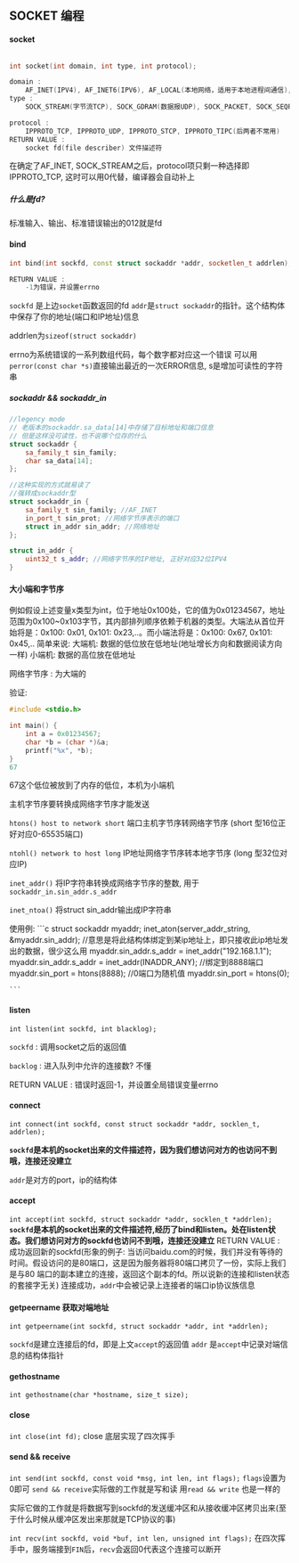 
## SOCKET 编程

#### socket 
```c++

int socket(int domain, int type, int protocol);

domain : 
    AF_INET(IPV4), AF_INET6(IPV6), AF_LOCAL(本地网络，适用于本地进程间通信), AF_ROUTE
type : 
    SOCK_STREAM(字节流TCP), SOCK_GDRAM(数据报UDP), SOCK_PACKET, SOCK_SEQPACKET(后两个不用记)

protocol : 
    IPPROTO_TCP, IPPROTO_UDP, IPPROTO_STCP, IPPROTO_TIPC(后两者不常用)
RETURN VALUE :
    socket fd(file describer) 文件描述符
```

在确定了AF_INET, SOCK_STREAM之后，protocol项只剩一种选择即IPPROTO_TCP, 这时可以用0代替，编译器会自动补上

##### 什么是fd? 
标准输入、输出、标准错误输出的012就是fd


#### bind 
```c++
int bind(int sockfd, const struct sockaddr *addr, socketlen_t addrlen);

RETURN VALUE :
    -1为错误，并设置errno
```
`sockfd` 是上边`socket`函数返回的fd
`addr`是`struct sockaddr`的指针。这个结构体中保存了你的地址(端口和IP地址)信息

addrlen为`sizeof(struct sockaddr)`

errno为系统错误的一系列数组代码，每个数字都对应这一个错误
可以用`perror(const char *s)`直接输出最近的一次ERROR信息, s是增加可读性的字符串

##### sockaddr && sockaddr_in
```c++
//legency mode
// 老版本的sockaddr.sa_data[14]中存储了目标地址和端口信息
// 但是这样没可读性，也不说哪个位存的什么
struct sockaddr {
    sa_family_t sin_family;
    char sa_data[14];
};

//这种实现的方式就易读了
//强转成sockaddr型
struct sockaddr_in {
    sa_family_t sin_family; //AF_INET
    in_port_t sin_prot; //网络字节序表示的端口
    struct in_addr sin_addr; //网络地址
};

struct in_addr {
    uint32_t s_addr; //网络字节序的IP地址, 正好对应32位IPV4
}
```
#### 大小端和字节序

例如假设上述变量x类型为int，位于地址0x100处，它的值为0x01234567，地址范围为0x100~0x103字节，其内部排列顺序依赖于机器的类型。大端法从首位开始将是：0x100: 0x01, 0x101: 0x23,..。而小端法将是：0x100: 0x67, 0x101: 0x45,..
简单来说:
    大端机: 数据的低位放在低地址(地址增长方向和数据阅读方向一样)
    小端机: 数据的高位放在低地址

网络字节序 : 为大端的 

验证:
```c
#include <stdio.h>

int main() {
    int a = 0x01234567;
    char *b = (char *)&a;
    printf("%x", *b);
}
67
```
67这个低位被放到了内存的低位，本机为小端机

主机字节序要转换成网络字节序才能发送 


`htons() host to network short` 端口主机字节序转网络字节序 (short 型16位正好对应0-65535端口)

`ntohl() network to host long` IP地址网络字节序转本地字节序 (long 型32位对应IP)

`inet_addr()` 将IP字符串转换成网络字节序的整数, 用于`sockaddr_in.sin_addr.s_addr`

`inet_ntoa()` 将struct sin_addr输出成IP字符串

使用例: 
    ```c
    struct sockaddr myaddr;
    inet_aton(server_addr_string, &myaddr.sin_addr);
    //意思是将此结构体绑定到某ip地址上，即只接收此ip地址发出的数据，很少这么用 
    myaddr.sin_addr.s_addr = inet_addr("192.168.1.1"); 
    myaddr.sin_addr.s_addr = inet_addr(INADDR_ANY);
    //绑定到8888端口
    myaddr.sin_port = htons(8888);
    //0端口为随机值
    myaddr.sin_port = htons(0);
    
    ```
#### listen

`int listen(int sockfd, int blacklog);`

`sockfd` : 调用socket之后的返回值

`backlog` : 进入队列中允许的连接数? 不懂

RETURN VALUE : 错误时返回-1，并设置全局错误变量errno

#### connect
`int connect(int sockfd, const struct sockaddr *addr, socklen_t, addrlen);`

**`sockfd`是本机的socket出来的文件描述符，因为我们想访问对方的也访问不到哦，连接还没建立**

`addr`是对方的port，ip的结构体
#### accept

`int accept(int sockfd, struct sockaddr *addr, socklen_t *addrlen);`
**`sockfd`是本机的socket出来的文件描述符,经历了bind和listen。处在listen状态。我们想访问对方的sockfd也访问不到哦，连接还没建立**
RETURN VALUE :
    成功返回新的sockfd(形象的例子: 当访问baidu.com的时候，我们并没有等待的时间。假设访问的是80端口，这是因为服务器将80端口拷贝了一份，实际上我们是与80
                             端口的副本建立的连接，返回这个副本的fd。所以说新的连接和listen状态的套接字无关)
连接成功，`addr`中会被记录上连接者的端口ip协议族信息

#### getpeername 获取对端地址
`int getpeername(int sockfd, struct sockaddr *addr, int *addrlen);`

`sockfd`是建立连接后的fd，即是上文`accept`的返回值
`addr` 是`accept`中记录对端信息的结构体指针

#### gethostname

`int gethostname(char *hostname, size_t size);`

#### close
`int close(int fd);`
close 底层实现了四次挥手

#### send && receive

`int send(int sockfd, const void *msg, int len, int flags);`
`flags`设置为0即可
`send && receive`实际做的工作就是写和读
用`read && write`  也是一样的

实际它做的工作就是将数据写到sockfd的发送缓冲区和从接收缓冲区拷贝出来(至于什么时候从缓冲区发出来那就是TCP协议的事)

`int recv(int sockfd, void *buf, int len, unsigned int flags);`
在四次挥手中，服务端接到`FIN`后，`recv`会返回0代表这个连接可以断开



